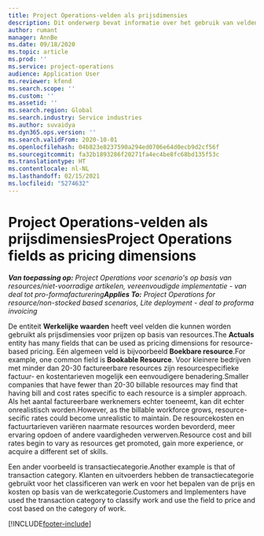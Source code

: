 ```yaml
---
title: Project Operations-velden als prijsdimensies
description: Dit onderwerp bevat informatie over het gebruik van velden als prijsdimensies in Dynamics 365 Project Operations.
author: rumant
manager: AnnBe
ms.date: 09/18/2020
ms.topic: article
ms.prod: ''
ms.service: project-operations
audience: Application User
ms.reviewer: kfend
ms.search.scope: ''
ms.custom: ''
ms.assetid: ''
ms.search.region: Global
ms.search.industry: Service industries
ms.author: suvaidya
ms.dyn365.ops.version: ''
ms.search.validFrom: 2020-10-01
ms.openlocfilehash: 04b823e8237590a294ed0706e64d0ecb9d2cf56f
ms.sourcegitcommit: fa32b1893286f20271fa4ec4be8fc68bd135f53c
ms.translationtype: HT
ms.contentlocale: nl-NL
ms.lasthandoff: 02/15/2021
ms.locfileid: "5274632"
---
```

# <a name="project-operations-fields-as-pricing-dimensions"></a><span data-ttu-id="d40c1-103">Project Operations-velden als prijsdimensies</span><span class="sxs-lookup"><span data-stu-id="d40c1-103">Project Operations fields as pricing dimensions</span></span>

<span data-ttu-id="d40c1-104">_**Van toepassing op:** Project Operations voor scenario's op basis van resources/niet-voorradige artikelen, vereenvoudigde implementatie - van deal tot pro-formafacturering_</span><span class="sxs-lookup"><span data-stu-id="d40c1-104">_**Applies To:** Project Operations for resource/non-stocked based scenarios, Lite deployment - deal to proforma invoicing_</span></span>

<span data-ttu-id="d40c1-105">De entiteit **Werkelijke waarden** heeft veel velden die kunnen worden gebruikt als prijsdimensies voor prijzen op basis van resources.</span><span class="sxs-lookup"><span data-stu-id="d40c1-105">The **Actuals** entity has many fields that can be used as pricing dimensions for resource-based pricing.</span></span> <span data-ttu-id="d40c1-106">Eén algemeen veld is bijvoorbeeld **Boekbare resource**.</span><span class="sxs-lookup"><span data-stu-id="d40c1-106">For example, one common field is **Bookable Resource**.</span></span> <span data-ttu-id="d40c1-107">Voor kleinere bedrijven met minder dan 20-30 factureerbare resources zijn resourcespecifieke factuur- en kostentarieven mogelijk een eenvoudigere benadering.</span><span class="sxs-lookup"><span data-stu-id="d40c1-107">Smaller companies that have fewer than 20-30 billable resources may find that having bill and cost rates specific to each resource is a simpler approach.</span></span> <span data-ttu-id="d40c1-108">Als het aantal factureerbare werknemers echter toeneemt, kan dit echter onrealistisch worden.</span><span class="sxs-lookup"><span data-stu-id="d40c1-108">However, as the billable workforce grows, resource-secific rates could become unrealistic to maintain.</span></span> <span data-ttu-id="d40c1-109">De resourcekosten en factuurtarieven variëren naarmate resources worden bevorderd, meer ervaring opdoen of andere vaardigheden verwerven.</span><span class="sxs-lookup"><span data-stu-id="d40c1-109">Resource cost and bill rates begin to vary as resources get promoted, gain more experience, or acquire a different set of skills.</span></span> 

<span data-ttu-id="d40c1-110">Een ander voorbeeld is transactiecategorie.</span><span class="sxs-lookup"><span data-stu-id="d40c1-110">Another example is that of transaction category.</span></span> <span data-ttu-id="d40c1-111">Klanten en uitvoerders hebben de transactiecategorie gebruikt voor het classificeren van werk en voor het bepalen van de prijs en kosten op basis van de werkcategorie.</span><span class="sxs-lookup"><span data-stu-id="d40c1-111">Customers and Implementers have used the transaction category to classify work and use the field to price and cost based on the category of work.</span></span>


[!INCLUDE[footer-include](../includes/footer-banner.md)]
